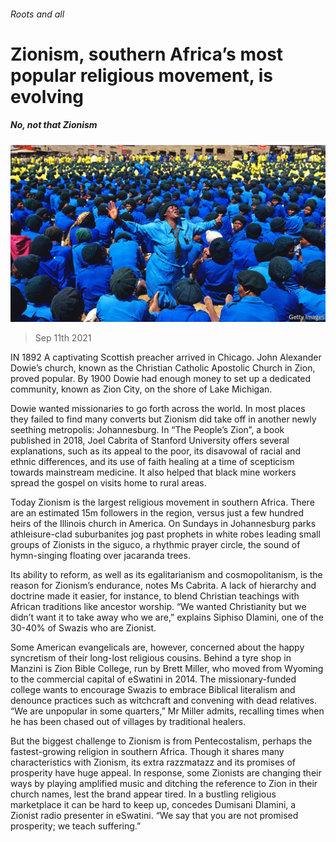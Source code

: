 ###### Roots and all

# Zionism, southern Africa’s most popular religious movement, is evolving 

##### No, not that Zionism 

![image](images/20210911_MAP003_0.jpg) 

> Sep 11th 2021 

IN 1892 A captivating Scottish preacher arrived in Chicago. John Alexander Dowie’s church, known as the Christian Catholic Apostolic Church in Zion, proved popular. By 1900 Dowie had enough money to set up a dedicated community, known as Zion City, on the shore of Lake Michigan.

Dowie wanted missionaries to go forth across the world. In most places they failed to find many converts but Zionism did take off in another newly seething metropolis: Johannesburg. In “The People’s Zion”, a book published in 2018, Joel Cabrita of Stanford University offers several explanations, such as its appeal to the poor, its disavowal of racial and ethnic differences, and its use of faith healing at a time of scepticism towards mainstream medicine. It also helped that black mine workers spread the gospel on visits home to rural areas.


Today Zionism is the largest religious movement in southern Africa. There are an estimated 15m followers in the region, versus just a few hundred heirs of the Illinois church in America. On Sundays in Johannesburg parks athleisure-clad suburbanites jog past prophets in white robes leading small groups of Zionists in the siguco, a rhythmic prayer circle, the sound of hymn-singing floating over jacaranda trees.

Its ability to reform, as well as its egalitarianism and cosmopolitanism, is the reason for Zionism’s endurance, notes Ms Cabrita. A lack of hierarchy and doctrine made it easier, for instance, to blend Christian teachings with African traditions like ancestor worship. “We wanted Christianity but we didn’t want it to take away who we are,” explains Siphiso Dlamini, one of the 30-40% of Swazis who are Zionist.

Some American evangelicals are, however, concerned about the happy syncretism of their long-lost religious cousins. Behind a tyre shop in Manzini is Zion Bible College, run by Brett Miller, who moved from Wyoming to the commercial capital of eSwatini in 2014. The missionary-funded college wants to encourage Swazis to embrace Biblical literalism and denounce practices such as witchcraft and convening with dead relatives. “We are unpopular in some quarters,” Mr Miller admits, recalling times when he has been chased out of villages by traditional healers.

But the biggest challenge to Zionism is from Pentecostalism, perhaps the fastest-growing religion in southern Africa. Though it shares many characteristics with Zionism, its extra razzmatazz and its promises of prosperity have huge appeal. In response, some Zionists are changing their ways by playing amplified music and ditching the reference to Zion in their church names, lest the brand appear tired. In a bustling religious marketplace it can be hard to keep up, concedes Dumisani Dlamini, a Zionist radio presenter in eSwatini. “We say that you are not promised prosperity; we teach suffering.”

